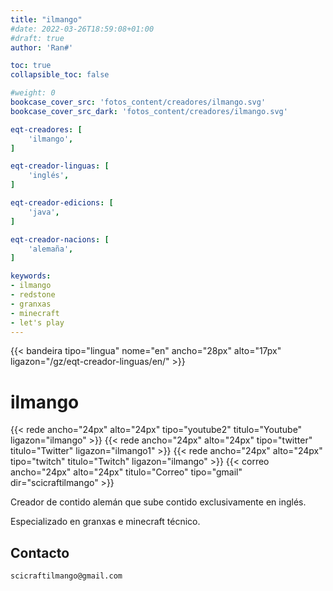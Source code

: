 ```yaml
---
title: "ilmango"
#date: 2022-03-26T18:59:08+01:00
#draft: true
author: 'Ran#'

toc: true
collapsible_toc: false

#weight: 0
bookcase_cover_src: 'fotos_content/creadores/ilmango.svg'
bookcase_cover_src_dark: 'fotos_content/creadores/ilmango.svg'

eqt-creadores: [
    'ilmango',
]

eqt-creador-linguas: [
    'inglés',
]

eqt-creador-edicions: [
    'java',
]

eqt-creador-nacions: [
    'alemaña',
]

keywords:
- ilmango
- redstone
- granxas
- minecraft
- let's play
---
```


{{< bandeira tipo="lingua" nome="en" ancho="28px" alto="17px" ligazon="/gz/eqt-creador-linguas/en/" >}}

# ilmango

{{< rede ancho="24px" alto="24px" tipo="youtube2" titulo="Youtube" ligazon="ilmango" >}}
{{< rede ancho="24px" alto="24px" tipo="twitter" titulo="Twitter" ligazon="ilmango1" >}}
{{< rede ancho="24px" alto="24px" tipo="twitch" titulo="Twitch" ligazon="ilmango" >}}
{{< correo ancho="24px" alto="24px" titulo="Correo" tipo="gmail" dir="scicraftilmango" >}}

Creador de contido alemán que sube contido exclusivamente en inglés.

Especializado en granxas e minecraft técnico.

## Contacto

```
scicraftilmango@gmail.com
```
